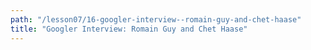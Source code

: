 ```yaml
---
path: "/lesson07/16-googler-interview--romain-guy-and-chet-haase"
title: "Googler Interview: Romain Guy and Chet Haase"
---
```


<youtube id="f_ynhknJrfE"></youtube>
